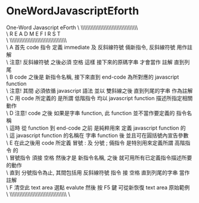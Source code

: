 OneWordJavascriptEforth
=======================

One-Word Javascript eForth
\ \\\\\\\\\\\\\\\\\\\\\\\\\\\\\\\\\\\\\\\\\\\\\\\\\\\\\\\\\\\\\\\\\\\\\ \
\			R E A D M E   F I R S T				\
\ \\\\\\\\\\\\\\\\\\\\\\\\\\\\\\\\\\\\\\\\\\\\\\\\\\\\\\\\\\\\\\\\\\\\\ \
\ A 首先 code 指令 定義 immediate 及 反斜線符號 倆新指令, 反斜線符號 用作註解	\
\   注意! 反斜線符號 之後必須 空格 這樣 接下來的原碼字串 才會當作 註解 直到列尾	\
\ B code 之後是 新指令名稱, 接下來直到 end-code 為所對應的 javascript function	\
\   注意! 其間 必須依循 javascript 語法 並以 雙斜線之後 直到列尾的字串 作為註解	\
\ C 用 code 所定義的 是所謂 低階指令 均以 javascript function 描述所指定相關動作	\
\ D 注意! code 之後 如果是字串 function, 此 function 並不當作要定義的 指令名稱	\
\   這時 從 function 到 end-code 之前 是純粹用來 定義 javascript function 的	\
\   這 javascript function 的名稱在 字串 function 後 並且可在圓括號內宣告參數	\
\ E 在此之後用 code 所定義 冒號 : 及 分號 ; 倆指令 是特別用來定義所謂 高階指令 的	\
\   冒號指令 須接 空格 然後才是 新指令名稱, 之後 就可用所有已定義指令描述所要的動作	\
\   直到 分號指令為止, 其間包括用 反斜線符號 指令 接 空格 直到列尾的字串 當作註解	\
\ F 清空此 text area 選點 evalute 然後 按 F5 鍵 可從新恢復 text area 原始範例	\
\ \\\\\\\\\\\\\\\\\\\\\\\\\\\\\\\\\\\\\\\\\\\\\\\\\\\\\\\\\\\\\\\\\\\\\ \